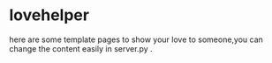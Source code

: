 # lovehelper
here are some template pages to show your love to someone,you can change the content easily in server.py .


